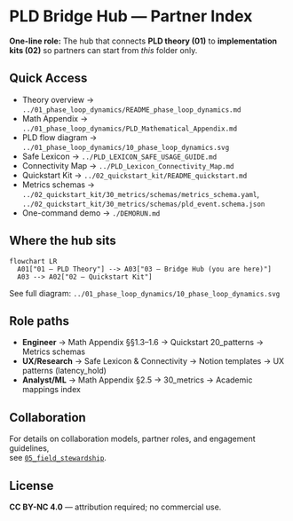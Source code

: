 <!--
Revision notes (2025-08-09)
- Single landing doc for partners: role paths, quick access, workflow.
- Mirrors 01 (theory) ↔ 02 (quickstart) and points to demo/run.
-->

# PLD Bridge Hub — Partner Index

**One-line role:** The hub that connects **PLD theory (01)** to **implementation kits (02)** so partners can start from *this* folder only.

## Quick Access
- Theory overview → `../01_phase_loop_dynamics/README_phase_loop_dynamics.md`
- Math Appendix → `../01_phase_loop_dynamics/PLD_Mathematical_Appendix.md`
- PLD flow diagram → `../01_phase_loop_dynamics/10_phase_loop_dynamics.svg`
- Safe Lexicon → `../PLD_LEXICON_SAFE_USAGE_GUIDE.md`
- Connectivity Map → `../PLD_Lexicon_Connectivity_Map.md`
- Quickstart Kit → `../02_quickstart_kit/README_quickstart.md`
- Metrics schemas → `../02_quickstart_kit/30_metrics/schemas/metrics_schema.yaml`, `../02_quickstart_kit/30_metrics/schemas/pld_event.schema.json`
- One-command demo → `./DEMORUN.md`

## Where the hub sits
```mermaid
flowchart LR
  A01["01 — PLD Theory"] --> A03["03 — Bridge Hub (you are here)"]
  A03 --> A02["02 — Quickstart Kit"]
```
See full diagram: `../01_phase_loop_dynamics/10_phase_loop_dynamics.svg`

## Role paths
- **Engineer** → Math Appendix §§1.3–1.6 → Quickstart 20_patterns → Metrics schemas
- **UX/Research** → Safe Lexicon & Connectivity → Notion templates → UX patterns (latency_hold)
- **Analyst/ML** → Math Appendix §2.5 → 30_metrics → Academic mappings index


## Collaboration
For details on collaboration models, partner roles, and engagement guidelines,  
see [`05_field_stewardship`](../05_field_stewardship).


## License
**CC BY-NC 4.0** — attribution required; no commercial use.
